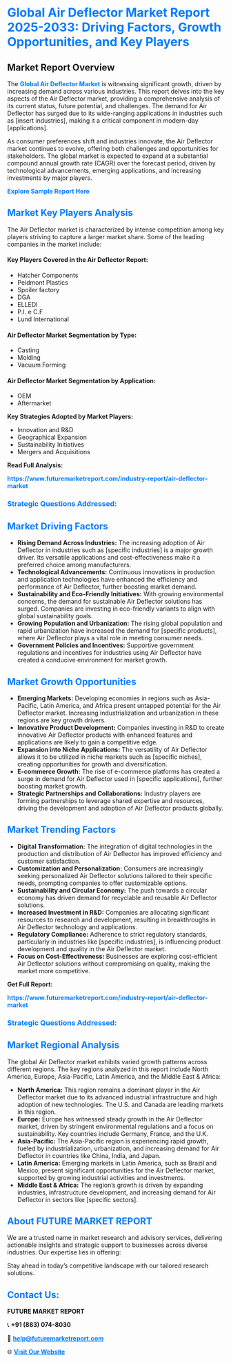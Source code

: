 <h1 style="color: #007BFF;">Global Air Deflector Market Report 2025-2033: Driving Factors, Growth Opportunities, and Key Players</h1>

<section id="overview">
<h2>Market Report Overview</h2>
<p>The <a href="https://www.futuremarketreport.com/industry-report/air-deflector-market" style="color: #007BFF; text-decoration: none;"><strong>Global Air Deflector Market</strong></a> is witnessing significant growth, driven by increasing demand across various industries. This report delves into the key aspects of the Air Deflector market, providing a comprehensive analysis of its current status, future potential, and challenges. The demand for Air Deflector has surged due to its wide-ranging applications in industries such as [insert industries], making it a critical component in modern-day [applications].</p>
<p>As consumer preferences shift and industries innovate, the Air Deflector market continues to evolve, offering both challenges and opportunities for stakeholders. The global market is expected to expand at a substantial compound annual growth rate (CAGR) over the forecast period, driven by technological advancements, emerging applications, and increasing investments by major players.</p>
</section>

<section id="overview">
<p><a href="https://www.futuremarketreport.com/request-sample/reportId=49181" style="color: #007BFF; text-decoration: none;"><strong>Explore Sample Report Here</strong></a></p>
</section>

<section id="key-players">
<h2 style="color: #007BFF;">Market Key Players Analysis</h2>
<p>The Air Deflector market is characterized by intense competition among key players striving to capture a larger market share. Some of the leading companies in the market include:</p>
<h4>Key Players Covered in the Air Deflector Report:</h4>
<ul><li>Hatcher Components</li><li>Peidmont Plastics</li><li>Spoiler factory</li><li>DGA</li><li>ELLEDI</li><li>P.I. e C.F</li><li>Lund International</li></ul>
<h4>Air Deflector Market Segmentation by Type:</h4>
<ul><li>Casting</li><li>Molding</li><li>Vacuum Forming</li></ul>

<h4>Air Deflector Market Segmentation by Application:</h4>
<ul><li>OEM</li><li>Aftermarket</li></ul>
<p><strong>Key Strategies Adopted by Market Players:</strong></p>
<ul>
<li>Innovation and R&D</li>
<li>Geographical Expansion</li>
<li>Sustainability Initiatives</li>
<li>Mergers and Acquisitions</li>
</ul>
</section>

<section>
<p><strong>Read Full Analysis: </strong></p><a href="https://www.futuremarketreport.com/industry-report/air-deflector-market" style="color: #007BFF; text-decoration: none;"><strong>https://www.futuremarketreport.com/industry-report/air-deflector-market</strong></a>
<h3 style="color: #007BFF;">Strategic Questions Addressed:</h3>
</section>

<section id="driving-factors">
<h2 style="color: #007BFF;">Market Driving Factors</h2>
<ul>
<li><strong>Rising Demand Across Industries:</strong> The increasing adoption of Air Deflector in industries such as [specific industries] is a major growth driver. Its versatile applications and cost-effectiveness make it a preferred choice among manufacturers.</li>
<li><strong>Technological Advancements:</strong> Continuous innovations in production and application technologies have enhanced the efficiency and performance of Air Deflector, further boosting market demand.</li>
<li><strong>Sustainability and Eco-Friendly Initiatives:</strong> With growing environmental concerns, the demand for sustainable Air Deflector solutions has surged. Companies are investing in eco-friendly variants to align with global sustainability goals.</li>
<li><strong>Growing Population and Urbanization:</strong> The rising global population and rapid urbanization have increased the demand for [specific products], where Air Deflector plays a vital role in meeting consumer needs.</li>
<li><strong>Government Policies and Incentives:</strong> Supportive government regulations and incentives for industries using Air Deflector have created a conducive environment for market growth.</li>
</ul>
</section>

<section id="growth-opportunities">
<h2 style="color: #007BFF;">Market Growth Opportunities</h2>
<ul>
<li><strong>Emerging Markets:</strong> Developing economies in regions such as Asia-Pacific, Latin America, and Africa present untapped potential for the Air Deflector market. Increasing industrialization and urbanization in these regions are key growth drivers.</li>
<li><strong>Innovative Product Development:</strong> Companies investing in R&D to create innovative Air Deflector products with enhanced features and applications are likely to gain a competitive edge.</li>
<li><strong>Expansion into Niche Applications:</strong> The versatility of Air Deflector allows it to be utilized in niche markets such as [specific niches], creating opportunities for growth and diversification.</li>
<li><strong>E-commerce Growth:</strong> The rise of e-commerce platforms has created a surge in demand for Air Deflector used in [specific applications], further boosting market growth.</li>
<li><strong>Strategic Partnerships and Collaborations:</strong> Industry players are forming partnerships to leverage shared expertise and resources, driving the development and adoption of Air Deflector products globally.</li>
</ul>
</section>

<section id="trending-factors">
<h2 style="color: #007BFF;">Market Trending Factors</h2>
<ul>
<li><strong>Digital Transformation:</strong> The integration of digital technologies in the production and distribution of Air Deflector has improved efficiency and customer satisfaction.</li>
<li><strong>Customization and Personalization:</strong> Consumers are increasingly seeking personalized Air Deflector solutions tailored to their specific needs, prompting companies to offer customizable options.</li>
<li><strong>Sustainability and Circular Economy:</strong> The push towards a circular economy has driven demand for recyclable and reusable Air Deflector solutions.</li>
<li><strong>Increased Investment in R&D:</strong> Companies are allocating significant resources to research and development, resulting in breakthroughs in Air Deflector technology and applications.</li>
<li><strong>Regulatory Compliance:</strong> Adherence to strict regulatory standards, particularly in industries like [specific industries], is influencing product development and quality in the Air Deflector market.</li>
<li><strong>Focus on Cost-Effectiveness:</strong> Businesses are exploring cost-efficient Air Deflector solutions without compromising on quality, making the market more competitive.</li>
</ul>
</section>

<section>
<p><strong>Get Full Report: </strong></p><a href="https://www.futuremarketreport.com/industry-report/air-deflector-market" style="color: #007BFF; text-decoration: none;"><strong>https://www.futuremarketreport.com/industry-report/air-deflector-market</strong></a>
<h3 style="color: #007BFF;">Strategic Questions Addressed:</h3>
</section>


<section id="regional-analysis">
<h2 style="color: #007BFF;">Market Regional Analysis</h2>
<p>The global Air Deflector market exhibits varied growth patterns across different regions. The key regions analyzed in this report include North America, Europe, Asia-Pacific, Latin America, and the Middle East & Africa:</p>
<ul>
<li><strong>North America:</strong> This region remains a dominant player in the Air Deflector market due to its advanced industrial infrastructure and high adoption of new technologies. The U.S. and Canada are leading markets in this region.</li>
<li><strong>Europe:</strong> Europe has witnessed steady growth in the Air Deflector market, driven by stringent environmental regulations and a focus on sustainability. Key countries include Germany, France, and the U.K.</li>
<li><strong>Asia-Pacific:</strong> The Asia-Pacific region is experiencing rapid growth, fueled by industrialization, urbanization, and increasing demand for Air Deflector in countries like China, India, and Japan.</li>
<li><strong>Latin America:</strong> Emerging markets in Latin America, such as Brazil and Mexico, present significant opportunities for the Air Deflector market, supported by growing industrial activities and investments.</li>
<li><strong>Middle East & Africa:</strong> The region’s growth is driven by expanding industries, infrastructure development, and increasing demand for Air Deflector in sectors like [specific sectors].</li>
</ul>
</section>

<footer>
<h2 style="color: #007BFF;">About FUTURE MARKET REPORT</h2>
<p>We are a trusted name in market research and advisory services, delivering actionable insights and strategic support to businesses across diverse industries. Our expertise lies in offering:</p>

<p>Stay ahead in today’s competitive landscape with our tailored research solutions.</p>

<h2 style="color: #007BFF;">Contact Us:</h2>
<p><strong>FUTURE MARKET REPORT</strong></p>
<p>📞 <strong>+91 (883) 074-8030</strong></p>
<p>📧 <strong><a href="mailto:help@futuremarketreport.com" style="color: #007BFF;">help@futuremarketreport.com</a></strong></p>
<p>🌐 <strong><a href="https://www.futuremarketreport.com/" style="color: #007BFF;">Visit Our Website</a></strong></p>
</footer>